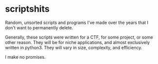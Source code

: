# scriptshits
Random, unsorted scripts and programs I've made over the years that I don't want to permanently delete.

Generally, these scripts were written for a CTF, for some project, or some other reason. They will be for niche applications, and almost exclusively written in python3. They will vary in size, complexity, and efficiency.

I make no promises.
